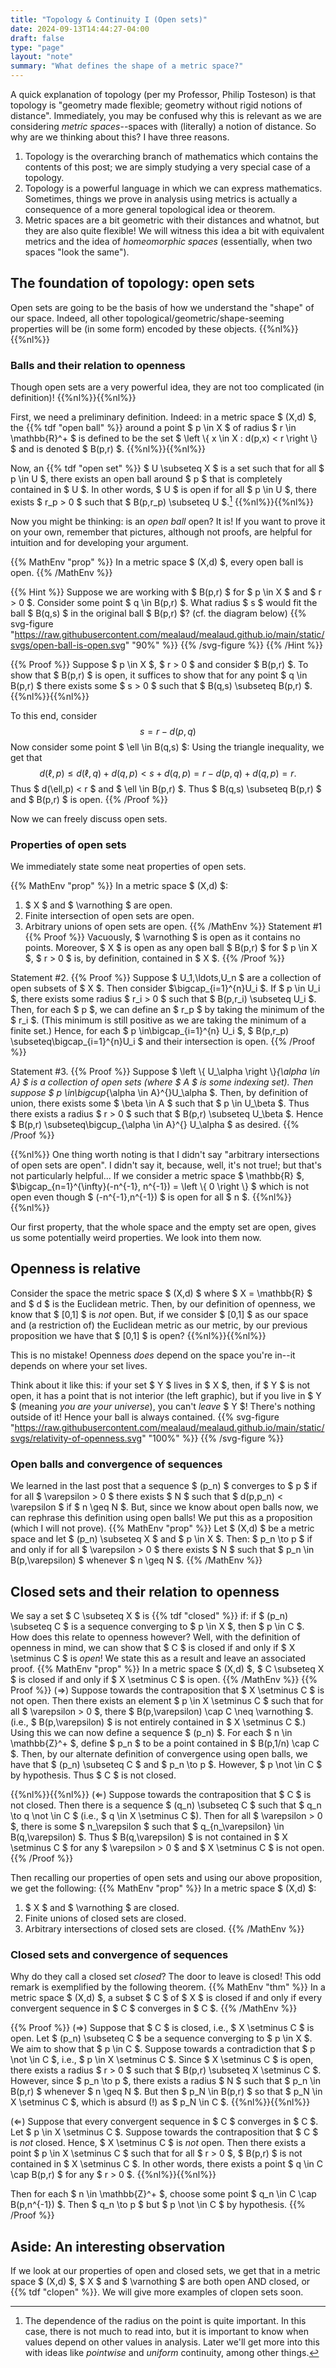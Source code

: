 ```yaml
---
title: "Topology & Continuity I (Open sets)"
date: 2024-09-13T14:44:27-04:00
draft: false
type: "page"
layout: "note"
summary: "What defines the shape of a metric space?"
---
```


A quick explanation of topology (per my Professor, Philip Tosteson) is that topology is "geometry made flexible; geometry without rigid notions of distance".
Immediately, you may be confused why this is relevant as we are considering _metric spaces_--spaces with (literally) a notion of distance.
So why are we thinking about this?
I have three reasons.
1. Topology is the overarching branch of mathematics which contains the contents of this post; we are simply studying a very special case of a topology.
2. Topology is a powerful language in which we can express mathematics. 
Sometimes, things we prove in analysis using metrics is actually a consequence of a more general topological idea or theorem. 
3. Metric spaces are a bit geometric with their distances and whatnot, but they are also quite flexible! 
We will witness this idea a bit with equivalent metrics and the idea of _homeomorphic spaces_ (essentially, when two spaces "look the same").


## The foundation of topology: open sets

Open sets are going to be the basis of how we understand the "shape" of our space. 
Indeed, all other topological/geometric/shape-seeming properties will be (in some form) encoded by these objects.
{{%nl%}}{{%nl%}}


### Balls and their relation to openness

Though open sets are a very powerful idea, they are not too complicated (in definition)! 
{{%nl%}}{{%nl%}}

First, we need a preliminary definition.
Indeed: in a metric space $ (X,d) $, the {{% tdf "open ball" %}} around a point $ p \in X $ of radius $ r \in \mathbb{R}^+ $ is defined to be the set $ \left \\{ x \in X : d(p,x) < r \right \\}  $ and is denoted $ B(p,r) $.
{{%nl%}}{{%nl%}}

Now, an {{% tdf "open set" %}} $ U \subseteq X $ is a set such that for all $ p \in U $, there exists an open ball around $ p $ that is completely contained in $ U $. 
In other words, $ U $ is open if for all $ p \in U $, there exists $ r_p > 0 $ such that $ B(p,r_p) \subseteq U $.[^radius is dependent on the point]
{{%nl%}}{{%nl%}}

Now you might be thinking: is an _open ball_ open? 
It is! 
If you want to prove it on your own, remember that pictures, although not proofs, are helpful for intuition and for developing your argument.

{{% MathEnv "prop" %}}
In a metric space $ (X,d) $, every open ball is open.
{{% /MathEnv %}}

{{% Hint %}}
Suppose we are working with $ B(p,r) $ for $ p \in X $ and $ r > 0 $. 
Consider some point $ q \in B(p,r) $. 
What radius $ s $ would fit the ball $ B(q,s) $ in the original ball $ B(p,r) $? (cf. the diagram below)
{{% svg-figure "https://raw.githubusercontent.com/mealaud/mealaud.github.io/main/static/svgs/open-ball-is-open.svg" "90%" %}}
{{%  /svg-figure %}}
{{% /Hint %}}

{{% Proof %}}
Suppose $ p \in X $, $ r > 0 $ and consider $ B(p,r) $. 
To show that $ B(p,r) $ is open, it suffices to show that for any point $ q \in B(p,r) $ there exists some $ s > 0 $ such that $ B(q,s) \subseteq B(p,r) $. 
{{%nl%}}{{%nl%}}

To this end, consider 
$$\begin{equation}
    s = r-d(p,q)
\end{equation}$$
Now consider some point $ \ell \in B(q,s) $:
Using the triangle inequality, we get that
$$\begin{equation}
    d(\ell,p) \leq d(\ell,q) + d(q,p) < s + d(q,p) = r - d(p,q) + d(q,p) = r.
\end{equation}$$
Thus $ d(\ell,p) < r $ and $ \ell \in B(p,r) $.
Thus $ B(q,s) \subseteq B(p,r) $ and $ B(p,r) $ is open.
{{% /Proof %}}

Now we can freely discuss open sets.

### Properties of open sets

We immediately state some neat properties of open sets.

{{% MathEnv "prop" %}}
In a metric space $ (X,d) $:
1. $ X $ and $ \varnothing $ are open.
2. Finite intersection of open sets are open.
3. Arbitrary unions of open sets are open.
{{% /MathEnv %}}
Statement #1
{{% Proof %}}
Vacuously, $ \varnothing $ is open as it contains no points.
Moreover, $ X $ is open as any open ball $ B(p,r) $ for $ p \in X $, $ r > 0 $ is, by definition, contained in $ X $.
{{% /Proof %}}

Statement #2.
{{% Proof %}}
Suppose $ U_1,\ldots,U_n $ are a collection of open subsets of $ X $.
Then consider $\bigcap_{i=1}^{n}U_i $.
If $ p \in U_i $, there exists some radius $ r_i > 0 $ such that $ B(p,r_i) \subseteq U_i $. 
Then, for each $ p $, we can define an $ r_p $ by taking the minimum of the $ r_i $. 
(This minimum is still positive as we are taking the minimum of a finite set.)
Hence, for each $ p \in\bigcap_{i=1}^{n} U_i $, $ B(p,r_p) \subseteq\bigcap_{i=1}^{n}U_i $ and their intersection is open.
{{% /Proof %}}

Statement #3.
{{% Proof %}}
Suppose $ \left \\{ U_\alpha \right \\}_{\alpha \in A} $ is a collection of open sets (where $ A $ is some indexing set).
Then suppose $ p \in\bigcup_{\alpha \in A}^{}U_\alpha $. 
Then, by definition of union, there exists some $ \beta \in A $ such that $ p \in U_\beta $. 
Thus there exists a radius $ r > 0 $ such that $ B(p,r) \subseteq U_\beta $.
Hence $ B(p,r) \subseteq\bigcup_{\alpha \in A}^{} U_\alpha $ as desired.
{{% /Proof %}}

{{%nl%}}
One thing worth noting is that I didn't say "arbitrary intersections of open sets are open".
I didn't say it, because, well, it's not true!; but that's not particularly helpful... 
If we consider a metric space $ \mathbb{R} $, $\bigcap_{n=1}^{\infty}(-n^{-1}, n^{-1}) = \left \\{ 0 \right \\} $ which is not open even though $ (-n^{-1},n^{-1}) $ is open for all $ n $.
{{%nl%}}{{%nl%}}

Our first property, that the whole space and the empty set are open, gives us some potentially weird properties. 
We look into them now.

## Openness is relative

Consider the space the metric space $ (X,d) $ where $ X = \mathbb{R} $ and $ d $ is the Euclidean metric.
Then, by our definition of openness, we know that $ [0,1] $ is _not_ open.
But, if we consider $ [0,1] $ as our space and (a restriction of) the Euclidean metric as our metric, by our previous proposition we have that $ [0,1] $ is open?
{{%nl%}}{{%nl%}}

This is no mistake! 
Openness _does_ depend on the space you're in--it depends on where your set lives.

Think about it like this: if your set $ Y $ lives in $ X $, then, if $ Y $ is not open, it has a point that is not interior (the left graphic), but if you live in $ Y $ (meaning _you are your universe_), you can't _leave_ $ Y $! 
There's nothing outside of it!
Hence your ball is always contained.
{{% svg-figure "https://raw.githubusercontent.com/mealaud/mealaud.github.io/main/static/svgs/relativity-of-openness.svg" "100%" %}}
{{%  /svg-figure %}}


### Open balls and convergence of sequences

We learned in the last post that a sequence $ (p_n) $ converges to $ p $ if for all $ \varepsilon > 0 $ there exists $ N $ such that $ d(p,p_n) < \varepsilon $ if $ n \geq N $.
But, since we know about open balls now, we can rephrase this definition using open balls! 
We put this as a proposition (which I will not prove).
{{% MathEnv "prop" %}}
Let $ (X,d) $ be a metric space and let $ (p_n) \subseteq X $ and $ p \in X $.
Then: $ p_n \to p $ if and only if for all $ \varepsilon > 0 $ there exists $ N $ such that $ p_n \in B(p,\varepsilon) $ whenever $ n \geq N $.
{{% /MathEnv %}}



##


## Closed sets and their relation to openness

We say a set $ C \subseteq X $ is {{% tdf "closed" %}} if: if $ (p_n) \subseteq C $ is a sequence converging to $ p \in X $, then $ p \in C $.
How does this relate to openness however? 
Well, with the definition of openness in mind, we can show that $ C $ is closed if and only if $ X \setminus C $ is _open_! 
We state this as a result and leave an associated proof.
{{% MathEnv "prop" %}}
In a metric space $ (X,d) $, $ C \subseteq X $ is closed if and only if $ X \setminus C $ is open.
{{% /MathEnv %}}
{{% Proof %}}
($\Rightarrow$)
Suppose towards the contraposition that $ X \setminus C $ is not open.
Then there exists an element $ p \in X \setminus C $ such that for all $ \varepsilon > 0 $, there $ B(p,\varepsilon) \cap C \neq \varnothing $. 
(i.e., $ B(p,\varepsilon) $ is not entirely contained in $ X \setminus C $.)
Using this we can now define a sequence $ (p_n) $. 
For each $ n \in \mathbb{Z}^+ $, define $ p_n $ to be a point contained in $ B(p,1/n) \cap C $. 
Then, by our alternate definition of convergence using open balls, we have that $ (p_n) \subseteq C $ and $ p_n \to p $. 
However, $ p \not \in C $ by hypothesis. 
Thus $ C $ is not closed.

{{%nl%}}{{%nl%}}
($\Leftarrow$)
Suppose towards the contraposition that $ C $ is not closed. 
Then there is a sequence $ (q_n) \subseteq C $ such that $ q_n \to q \not \in C $ (i.e., $ q \in X \setminus C $).
Then for all $ \varepsilon > 0 $, there is some $ n_\varepsilon $ such that $ q_{n_\varepsilon} \in B(q,\varepsilon) $. 
Thus $ B(q,\varepsilon) $ is not contained in $ X \setminus C $ for any $ \varepsilon > 0 $ and $ X \setminus C $ is not open.
{{% /Proof %}}

Then recalling our properties of open sets and using our above proposition, we get the following:
{{% MathEnv "prop" %}}
In a metric space $ (X,d) $: 
1. $ X $ and $ \varnothing $ are closed.
2. Finite unions of closed sets are closed.
3. Arbitrary intersections of closed sets are closed.
{{% /MathEnv %}}


### Closed sets and convergence of sequences

Why do they call a closed set _closed_? 
The door to leave is closed!
This odd remark is exemplified by the following theorem.
{{% MathEnv "thm" %}}
In a metric space $ (X,d) $, a subset $ C $ of $ X $ is closed if and only if every convergent sequence in $ C $ converges in $ C $.
{{% /MathEnv %}}

{{% Proof %}}
($\Rightarrow$) 
Suppose that $ C $ is closed, i.e., $ X \setminus C $ is open.
Let $ (p_n) \subseteq C $ be a sequence converging to $ p \in X $. 
We aim to show that $ p \in C $.
Suppose towards a contradiction that $ p \not \in C $, i.e., $ p \in X \setminus C $.
Since $ X \setminus C $ is open, there exists a radius $ r > 0 $ such that $ B(p,r) \subseteq X \setminus C $. 
However, since $ p_n \to p $, there exists a radius $ N $ such that $ p_n \in B(p,r) $ whenever $ n \geq N $.
But then $ p_N \in B(p,r) $ so that $ p_N \in X \setminus C $, which is absurd (!) as $ p_N \in C $.
{{%nl%}}{{%nl%}}

($\Leftarrow$)
Suppose that every convergent sequence in $ C $ converges in $ C $.
Let $ p \in X \setminus C $. 
Suppose towards the contraposition that $ C $ is _not_ closed.
Hence, $ X \setminus C $ is _not_ open.
Then there exists a point $ p \in X \setminus C $ such that for all $ r > 0 $, $ B(p,r) $ is not contained in $ X \setminus C $. 
In other words, there exists a point $ q \in C \cap B(p,r) $ for any $ r > 0 $.
{{%nl%}}{{%nl%}}

Then for each $ n \in \mathbb{Z}^+ $, choose some point $ q_n \in C \cap B(p,n^{-1}) $.
Then $ q_n \to p $ but $ p \not \in C $ by hypothesis.
{{% /Proof %}}





## Aside: An interesting observation

If we look at our properties of open and closed sets, we get that in a metric space $ (X,d) $, $ X $ and $ \varnothing $ are both open AND closed, or {{% tdf "clopen" %}}.
We will give more examples of clopen sets soon.




[^radius is dependent on the point]: The dependence of the radius on the point is quite important. In this case, there is not much to read into, but it is important to know when values depend on other values in analysis. 
Later we'll get more into this with ideas like _pointwise_ and _uniform_ continuity, among other things.
